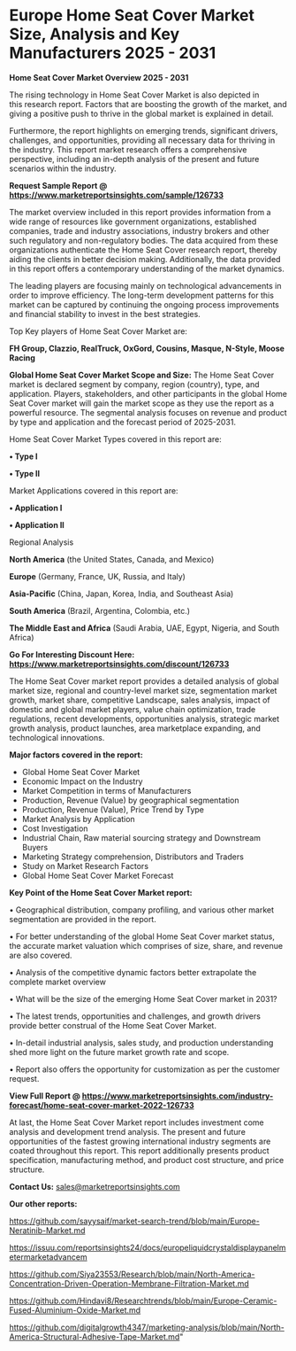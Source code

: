 # Europe Home Seat Cover Market Size, Analysis and Key Manufacturers 2025 - 2031

<Strong> Home Seat Cover Market Overview 2025 - 2031</strong>

The rising technology in Home Seat Cover Market is also depicted in this research report. Factors that are boosting the growth of the market, and giving a positive push to thrive in the global market is explained in detail.

Furthermore, the report highlights on emerging trends, significant drivers, challenges, and opportunities, providing all necessary data for thriving in the industry. This report market research offers a comprehensive perspective, including an in-depth analysis of the present and future scenarios within the industry.

<strong>Request Sample Report @ <a href=https://www.marketreportsinsights.com/sample/126733>https://www.marketreportsinsights.com/sample/126733</a></strong>

The market overview included in this report provides information from a wide range of resources like government organizations, established companies, trade and industry associations, industry brokers and other such regulatory and non-regulatory bodies. The data acquired from these organizations authenticate the Home Seat Cover research report, thereby aiding the clients in better decision making. Additionally, the data provided in this report offers a contemporary understanding of the market dynamics.

The leading players are focusing mainly on technological advancements in order to improve efficiency. The long-term development patterns for this market can be captured by continuing the ongoing process improvements and financial stability to invest in the best strategies.

Top Key players of Home Seat Cover Market are:

<strong>FH Group, Clazzio, RealTruck, OxGord, Cousins, Masque, N-Style, Moose Racing</strong>

<strong><b>Global Home Seat Cover Market Scope and Size:</b></strong>
The Home Seat Cover market is declared segment by company, region (country), type, and application. Players, stakeholders, and other participants in the global Home Seat Cover market will gain the market scope as they use the report as a powerful resource. The segmental analysis focuses on revenue and product by type and application and the forecast period of 2025-2031.

Home Seat Cover Market Types covered in this report are:

<strong>• Type I

• Type II</strong>

Market Applications covered in this report are:

<strong>• Application I

• Application II</strong> 

Regional Analysis

<strong>North America</strong> (the United States, Canada, and Mexico)

<strong>Europe</strong> (Germany, France, UK, Russia, and Italy)

<strong>Asia-Pacific</strong> (China, Japan, Korea, India, and Southeast Asia)

<strong>South America</strong> (Brazil, Argentina, Colombia, etc.)

<strong>The Middle East and Africa</strong> (Saudi Arabia, UAE, Egypt, Nigeria, and South Africa)

<strong>Go For Interesting Discount Here: <a href=https://www.marketreportsinsights.com/discount/126733>https://www.marketreportsinsights.com/discount/126733</a></strong>

The Home Seat Cover market report provides a detailed analysis of global market size, regional and country-level market size, segmentation market growth, market share, competitive Landscape, sales analysis, impact of domestic and global market players, value chain optimization, trade regulations, recent developments, opportunities analysis, strategic market growth analysis, product launches, area marketplace expanding, and technological innovations.

<strong><b>Major factors covered in the report:</b></strong>
<ul>
  <li>Global Home Seat Cover Market </li>
  <li>Economic Impact on the Industry</li>
  <li>Market Competition in terms of Manufacturers</li>
  <li>Production, Revenue (Value) by geographical segmentation</li>
  <li>Production, Revenue (Value), Price Trend by Type</li>
  <li>Market Analysis by Application</li>
  <li>Cost Investigation</li>
  <li>Industrial Chain, Raw material sourcing strategy and Downstream Buyers</li>
  <li>Marketing Strategy comprehension, Distributors and Traders</li>
  <li>Study on Market Research Factors</li>
  <li>Global Home Seat Cover Market Forecast</li>
</ul>

<strong><b>Key Point of the Home Seat Cover Market report:</b></strong>

• Geographical distribution, company profiling, and various other market segmentation are provided in the report.

• For better understanding of the global Home Seat Cover market status, the accurate market valuation which comprises of size, share, and revenue are also covered.

• Analysis of the competitive dynamic factors better extrapolate the complete market overview

• What will be the size of the emerging Home Seat Cover market in 2031?

• The latest trends, opportunities and challenges, and growth drivers provide better construal of the Home Seat Cover Market.

• In-detail industrial analysis, sales study, and production understanding shed more light on the future market growth rate and scope.

• Report also offers the opportunity for customization as per the customer request.

<strong><b>View Full Report @ <a href=https://www.marketreportsinsights.com/industry-forecast/home-seat-cover-market-2022-126733>https://www.marketreportsinsights.com/industry-forecast/home-seat-cover-market-2022-126733</a></b></strong>


At last, the Home Seat Cover Market report includes investment come analysis and development trend analysis. The present and future opportunities of the fastest growing international industry segments are coated throughout this report. This report additionally presents product specification, manufacturing method, and product cost structure, and price structure.

<strong>Contact Us:</strong>
sales@marketreportsinsights.com

<strong>Our other reports:</strong>

<a href=https://github.com/sayysaif/market-search-trend/blob/main/Europe-Neratinib-Market.md>https://github.com/sayysaif/market-search-trend/blob/main/Europe-Neratinib-Market.md</a>

<a href=https://issuu.com/reportsinsights24/docs/europeliquidcrystaldisplaypanelmetermarketadvancem>https://issuu.com/reportsinsights24/docs/europeliquidcrystaldisplaypanelmetermarketadvancem</a>

<a href=https://github.com/Siya23553/Research/blob/main/North-America-Concentration-Driven-Operation-Membrane-Filtration-Market.md>https://github.com/Siya23553/Research/blob/main/North-America-Concentration-Driven-Operation-Membrane-Filtration-Market.md</a>

<a href=https://github.com/Hindavi8/Researchtrends/blob/main/Europe-Ceramic-Fused-Aluminium-Oxide-Market.md>https://github.com/Hindavi8/Researchtrends/blob/main/Europe-Ceramic-Fused-Aluminium-Oxide-Market.md</a>

<a href=https://github.com/digitalgrowth4347/marketing-analysis/blob/main/North-America-Structural-Adhesive-Tape-Market.md>https://github.com/digitalgrowth4347/marketing-analysis/blob/main/North-America-Structural-Adhesive-Tape-Market.md</a>"
